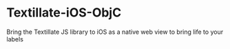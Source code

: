 # Textillate-iOS-ObjC
Bring the Textillate JS library to iOS as a native web view to bring life to your labels
